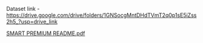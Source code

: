 Dataset link - https://drive.google.com/drive/folders/1GNSocgMntDHdTVmT2q0p1sE5iZss2h5_?usp=drive_link


[SMART PREMIUM README.pdf](https://github.com/user-attachments/files/19547769/SMART.PREMIUM.README.pdf)
